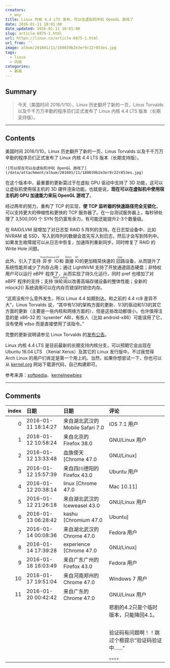 ```yaml
---
creators:
  - wxy
title: Linux 内核 4.4 LTS 发布，可以在虚拟机中玩 OpenGL 游戏了
date: 2016-01-11 18:01:00
date_updated: 2016-01-11 18:01:00
slug: article-6875-1.html
url: https://linux.cn/article-6875-1.html
url_from: ''
image: album/201601/11/180039b2e3er9r22r853es.jpg
tags:
  - linux
  - 内核
categories:
  - 新闻
---
```


## Summary

> 今天（美国时间 2016/1/10），Linux 历史翻开了新的一页，Linus Torvalds 以及千千万万辛勤的程序员们正式发布了 Linux 内核 4.4 LTS 版本（长期支持版）。

***

<!-- more -->

## Contents

美国时间 2016/1/10，Linux 历史翻开了新的一页，Linus Torvalds 以及千千万万辛勤的程序员们正式发布了 Linux 内核 4.4 LTS 版本（长期支持版）。

`![可以现在可以在虚拟机中玩 OpenGL 游戏了](/data/attachment/album/201601/11/180039b2e3er9r22r853es.jpg)`

在这个版本中，最重要的更新莫过于在虚拟 GPU 驱动中支持了 3D 功能，这可以让虚拟机使用宿主机的 3D 硬件渲染功能。也就是说，**现在可以在虚拟机中使用宿主机的 GPU 加速能力来玩 OpenGL 游戏了**。

经过两年的努力，重构了 TCP 的实现，**使 TCP 监听器的快速路径完全无锁化**，可以支持更大的伸缩性和更快的 TCP 服务器了。在一台测试服务器上，每秒钟处理了 3,500,000 个 SYN 包仍富有余力，有可能还能提升2-3个数量级。

在 RAID/LVM 层增加了对日志型 RAID 5 阵列的支持。在日志型设备中，比如 NVRAM 或 SSD，写入到阵列的数据会首先写入到日志，然后才会写到阵列中。如果发生故障就可以从日志中恢复，加速阵列重新同步。同时修复了 RAID 的 Write Hole 问题。

此外，引入了支持<ruby> 异步 IO <rp>  （ </rp> <rt>  Asynchronous I/O </rt> <rp>  ） </rp></ruby>和<ruby> 直接 IO <rp>  （ </rp> <rt>  Direct I/O </rt> <rp>  ） </rp></ruby> 的更加精简快速的<ruby> 回路 <rp>  （ </rp> <rt>  loop </rt> <rp>  ） </rp></ruby>设备，从而提升了系统性能并减少了内存占用；通过 LightNVM 支持了开放通道固态硬盘；非特权用户可以运行 eBPF 程序了，从而实现了持久化运行，同时 pref 也增加了对 eBPF 程序的支持；支持<ruby> 块轮询 <rt>  Block polling </rt></ruby>以改善高端存储设备的整体性能；全新的 mlock2() 系统调用可以在内存页错误时锁住内存。

“这周没有什么意外发生，所以 Linux 4.4 如期到达。和之前的 4.4 rc8 差异不大”，Linus Torvalds 说，“其中有1/3的架构方面的更新、1/3的驱动和1/3的其它方面的更新（主要是一些内核和网络方面的），但是这些改动都很小。也许值得注意的是 x86-32 的 'sysenter' ABI，有些人（比如 android-x86）可能误用了它，没有使用 vdso 而是直接使用了该指令。”

完整的更新说明请参见 Linux Torvalds 的[发布公告](http://lkml.iu.edu/hypermail/linux/kernel/1601.1/01592.html)。

Linux 内核 4.4 LTS 是目前最新的长期支持内核分支，可以预期它会出现在 Ubuntu 16.04 LTS （Xenial Xerus）及其它的 Linux 发行版中。不过我觉得 Arch Linux 的用户们肯定是第一个用上的。当然，如果你想尝试一下，你也可以从 [kernel.org](http://kernel.org/) 网站下载源代码，自己构建即可。

参考来源：[softpedia](http://news.softpedia.com/news/linux-kernel-4-4-lts-officially-released-adds-3d-support-in-the-virtual-gpu-driver-498700.shtml)、[kernelnewbies](http://kernelnewbies.org/Linux_4.4)

***

## Comments

|   index | 日期                | 日期                                          | 评论                                                                                                                                                                        |
|--------:|:--------------------|:----------------------------------------------|:----------------------------------------------------------------------------------------------------------------------------------------------------------------------------|
|       0 | 2016-01-11 18:14:27 | 来自湖北武汉的 Mobile Safari 7.0|iOS 7.1 用户 | 正道之路，偶有崎岖。                                                                                                                                   |
|       1 | 2016-01-12 10:58:24 | 来自北京的 Firefox 38.0|GNU/Linux 用户        | 不错不错，这个要支持啊                                                                                                                                 |
|       2 | 2016-01-12 13:33:48 | 血族使天 [Chrome 47.0|GNU/Linux]              | archers, lead the way                                                                                                                                  |
|       3 | 2016-01-12 15:57:39 | 来自四川德阳的 Firefox 43.0|Ubuntu 用户       | 对tcp的那个很惊讶啊                                                                                                                                    |
|       4 | 2016-01-12 20:38:14 | linux [Chrome 47.0|Mac 10.11]                 | 其实这次很多亮点都是不起眼的地方。                                                                                                                     |
|       5 | 2016-01-12 21:26:18 | 来自湖北武汉的 Iceweasel 43.0|GNU/Linux 用户  | 站长linux居然用的不是linux                                                                                                                             |
|       6 | 2016-01-13 06:28:42 | kashu [Chromium 47.0|Ubuntu]                  | -_-&nbsp; &nbsp;把他的硬盘格了，赶紧装个Xubuntu...                                                                                                     |
|       7 | 2016-01-14 00:08:36 | 来自湖北武汉的 Chrome 47.0|Fedora 用户        | TCP优化的确等了好多年了。virtio-gpu现在客户机驱动跟不上，别高兴得太早了。                                                                              |
|       8 | 2016-01-14 17:39:28 | experience [Chrome 47.0|GNU/Linux]            | mac os是属于unix的                                                                                                                                     |
|       9 | 2016-01-16 16:03:49 | 来自广东广州的 Firefox 43.0|Fedora 用户       | 偶编译kernel-4.4_x86-64, Fedora 23中替换kernel-4.3.3 总是不能关机,卡在kvm上,其它一切正常. 默认cpu从1024减少为64. 内核代码增加几百万行,主要是arm系列的. |
|      10 | 2016-01-17 19:51:04 | 来自河南郑州的 Chrome 47.0|Windows 7 用户     | 看一下                                                                                                                                                 |
|      11 | 2016-01-20 00:42:42 | 来自广东的 Chrome 47.0|GNU/Linux 用户         | 从4.3开始到目前最新的所有版本，全部都会出现休眠不能唤醒或者唤醒后过没多久就挂起。在我的机子上……<br />                                                  |
|         |                     |                                               | 悲剧的4.2只是个临时版本，只能降回4.1。<br />                                                                                                                           |
|         |                     |                                               | <br />                                                                                                                                 |
|         |                     |                                               | 验证码有问题啊！！跳过个框提示”验证码验证中……&quot;<br />                                                                                                                   |
|         |                     |                                               | 。。。。                                                                                                                                                   |
